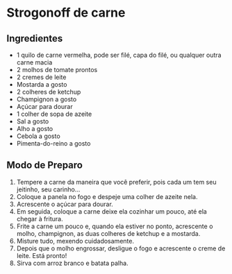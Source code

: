 # Strogonoff de carne

## Ingredientes
 - 1 quilo de carne vermelha, pode ser filé, capa do filé, ou qualquer outra carne macia
 - 2 molhos de tomate prontos
 - 2 cremes de leite
 - Mostarda a gosto
 - 2 colheres de ketchup
 - Champignon a gosto
 - Açúcar para dourar
 - 1 colher de sopa de azeite
 - Sal a gosto
 - Alho a gosto
 - Cebola a gosto
 - Pimenta-do-reino a gosto

## Modo de Preparo
 1. Tempere a carne da maneira que você preferir, pois cada um tem seu jeitinho, seu carinho...
 2. Coloque a panela no fogo e despeje uma colher de azeite nela.
 3. Acrescente o açúcar para dourar.
 4. Em seguida, coloque a carne deixe ela cozinhar um pouco, até ela chegar à fritura.
 5. Frite a carne um pouco e, quando ela estiver no ponto, acrescente o molho, champignon, as duas colheres de ketchup e a mostarda.
 6. Misture tudo, mexendo cuidadosamente.
 7. Depois que o molho engrossar, desligue o fogo e acrescente o creme de leite. Está pronto!
 8. Sirva com arroz branco e batata palha.
